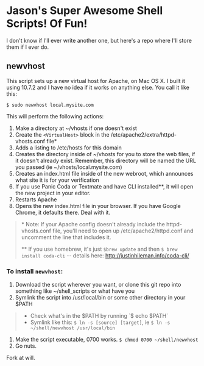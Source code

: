 # Jason's Super Awesome Shell Scripts! Of Fun!

I don't know if I'll ever write another one, but here's a repo where I'll store them if I ever do.

## newvhost

This script sets up a new virtual host for Apache, on Mac OS X. I built it using 10.7.2 and I have no idea if it works on anything else. You call it like this:

`$ sudo newvhost local.mysite.com`

This will perform the following actions: 

1. Make a directory at ~/vhosts if one doesn't exist
1. Create the `<VirtualHost>` block in the /etc/apache2/extra/httpd-vhosts.conf file*
1. Adds a listing to /etc/hosts for this domain
1. Creates the directory inside of ~/vhosts for you to store the web files, if it doesn't already exist. Remember, this directory will be named the URL you passed (ie ~/vhosts/local.mysite.com)
1. Creates an index.html file inside of the new webroot, which announces what site it is for your verification
1. If you use Panic Coda or Textmate and have CLI installed**, it will open the new project in your editor.
1. Restarts Apache
1. Opens the new index.html file in your browser. If you have Google Chrome, it defaults there. Deal with it.

> \* Note: If your Apache config doesn't already include the httpd-vhosts.conf file, you'll need to open up /etc/apache2/httpd.conf and uncomment the line that includes it.
>
> ** If you use homebrew, it's just `$brew update` and then `$ brew install coda-cli` -- details here: http://justinhileman.info/coda-cli/

### To install `newvhost`:

1. Download the script wherever you want, or clone this git repo into something like ~/shell_scripts or what have you
1. Symlink the script into /usr/local/bin or some other directory in your $PATH  
> * Check what's in the $PATH by running `$ echo $PATH`  
> * Symlink like this: `$ ln -s [source] [target]`, ie `$ ln -s ~/shell/newvhost /usr/local/bin`
1. Make the script executable, 0700 works. `$ chmod 0700 ~/shell/newvhost`
1. Go nuts.

Fork at will.

